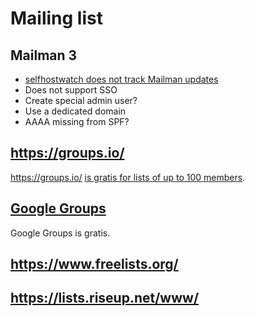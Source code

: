 # Mailing list

## Mailman 3

* [selfhostwatch does not track Mailman updates](https://github.com/alexpdp7/selfhostwatch/issues/19)
* Does not support SSO
* Create special admin user?
* Use a dedicated domain
* AAAA missing from SPF?

## <https://groups.io/>

<https://groups.io/> [is gratis for lists of up to 100 members](https://groups.io/static/pricing).

## [Google Groups](https://support.google.com/groups/answer/46601?hl=en)

Google Groups is gratis.

## <https://www.freelists.org/>

## <https://lists.riseup.net/www/>
